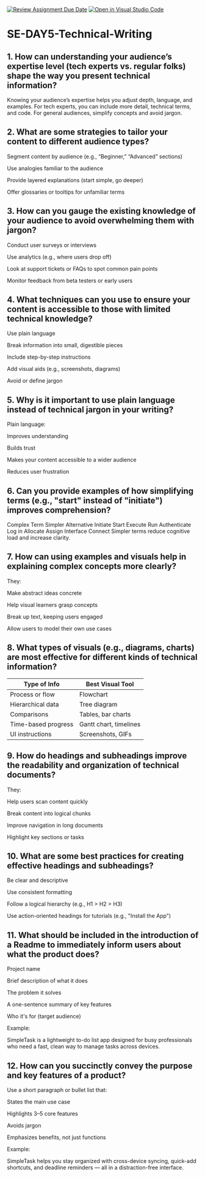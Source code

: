 [![Review Assignment Due Date](https://classroom.github.com/assets/deadline-readme-button-22041afd0340ce965d47ae6ef1cefeee28c7c493a6346c4f15d667ab976d596c.svg)](https://classroom.github.com/a/zsAR-pyY)
[![Open in Visual Studio Code](https://classroom.github.com/assets/open-in-vscode-2e0aaae1b6195c2367325f4f02e2d04e9abb55f0b24a779b69b11b9e10269abc.svg)](https://classroom.github.com/online_ide?assignment_repo_id=19372339&assignment_repo_type=AssignmentRepo)
# SE-DAY5-Technical-Writing
## 1. How can understanding your audience’s expertise level (tech experts vs. regular folks) shape the way you present technical information?
Knowing your audience’s expertise helps you adjust depth, language, and examples. For tech experts, you can include more detail, technical terms, and code. For general audiences, simplify concepts and avoid jargon.


## 2. What are some strategies to tailor your content to different audience types?
Segment content by audience (e.g., “Beginner,” “Advanced” sections)

Use analogies familiar to the audience

Provide layered explanations (start simple, go deeper)

Offer glossaries or tooltips for unfamiliar terms


## 3. How can you gauge the existing knowledge of your audience to avoid overwhelming them with jargon?
Conduct user surveys or interviews

Use analytics (e.g., where users drop off)

Look at support tickets or FAQs to spot common pain points

Monitor feedback from beta testers or early users
## 4. What techniques can you use to ensure your content is accessible to those with limited technical knowledge?
Use plain language

Break information into small, digestible pieces

Include step-by-step instructions

Add visual aids (e.g., screenshots, diagrams)

Avoid or define jargon


## 5. Why is it important to use plain language instead of technical jargon in your writing?
Plain language:

Improves understanding

Builds trust

Makes your content accessible to a wider audience

Reduces user frustration


## 6. Can you provide examples of how simplifying terms (e.g., "start" instead of "initiate") improves comprehension?
Complex Term               	Simpler Alternative
Initiate	                  Start
Execute	                    Run
Authenticate	             Log in
Allocate                 	Assign
Interface                	Connect
Simpler terms reduce cognitive load and increase clarity.


## 7. How can using examples and visuals help in explaining complex concepts more clearly?
They:

Make abstract ideas concrete

Help visual learners grasp concepts

Break up text, keeping users engaged

Allow users to model their own use cases


## 8. What types of visuals (e.g., diagrams, charts) are most effective for different kinds of technical information?
| Type of Info             | Best Visual Tool         |
|--------------------------|--------------------------|
| Process or flow          | Flowchart                |
| Hierarchical data        | Tree diagram             |
| Comparisons              | Tables, bar charts       |
| Time-based progress      | Gantt chart, timelines   |
| UI instructions          | Screenshots, GIFs        |
## 9. How do headings and subheadings improve the readability and organization of technical documents?
They:

Help users scan content quickly

Break content into logical chunks

Improve navigation in long documents

Highlight key sections or tasks


## 10. What are some best practices for creating effective headings and subheadings?
Be clear and descriptive

Use consistent formatting

Follow a logical hierarchy (e.g., H1 > H2 > H3)

Use action-oriented headings for tutorials (e.g., "Install the App")


## 11. What should be included in the introduction of a Readme to immediately inform users about what the product does?
Project name

Brief description of what it does

The problem it solves

A one-sentence summary of key features

Who it's for (target audience)

Example:

SimpleTask is a lightweight to-do list app designed for busy professionals who need a fast, clean way to manage tasks across devices.


## 12. How can you succinctly convey the purpose and key features of a product?
Use a short paragraph or bullet list that:

States the main use case

Highlights 3–5 core features

Avoids jargon

Emphasizes benefits, not just functions

Example:

SimpleTask helps you stay organized with cross-device syncing, quick-add shortcuts, and deadline reminders — all in a distraction-free interface.


